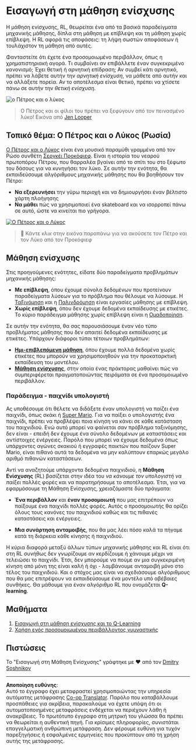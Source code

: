 <!--
CO_OP_TRANSLATOR_METADATA:
{
  "original_hash": "20ca019012b1725de956681d036d8b18",
  "translation_date": "2025-09-05T01:04:12+00:00",
  "source_file": "8-Reinforcement/README.md",
  "language_code": "el"
}
-->
# Εισαγωγή στη μάθηση ενίσχυσης

Η μάθηση ενίσχυσης, RL, θεωρείται ένα από τα βασικά παραδείγματα μηχανικής μάθησης, δίπλα στη μάθηση με επίβλεψη και τη μάθηση χωρίς επίβλεψη. Η RL αφορά τις αποφάσεις: τη λήψη σωστών αποφάσεων ή τουλάχιστον τη μάθηση από αυτές.

Φανταστείτε ότι έχετε ένα προσομοιωμένο περιβάλλον, όπως η χρηματιστηριακή αγορά. Τι συμβαίνει αν επιβάλλετε έναν συγκεκριμένο κανονισμό; Έχει θετική ή αρνητική επίδραση; Αν συμβεί κάτι αρνητικό, πρέπει να λάβετε αυτήν την _αρνητική ενίσχυση_, να μάθετε από αυτήν και να αλλάξετε πορεία. Αν το αποτέλεσμα είναι θετικό, πρέπει να χτίσετε πάνω σε αυτήν την _θετική ενίσχυση_.

![ο Πέτρος και ο λύκος](../../../8-Reinforcement/images/peter.png)

> Ο Πέτρος και οι φίλοι του πρέπει να ξεφύγουν από τον πεινασμένο λύκο! Εικόνα από [Jen Looper](https://twitter.com/jenlooper)

## Τοπικό θέμα: Ο Πέτρος και ο Λύκος (Ρωσία)

[Ο Πέτρος και ο Λύκος](https://en.wikipedia.org/wiki/Peter_and_the_Wolf) είναι ένα μουσικό παραμύθι γραμμένο από τον Ρώσο συνθέτη [Σεργκέι Προκόφιεφ](https://en.wikipedia.org/wiki/Sergei_Prokofiev). Είναι η ιστορία του νεαρού πρωτοπόρου Πέτρου, που θαρραλέα βγαίνει από το σπίτι του στο ξέφωτο του δάσους για να κυνηγήσει τον λύκο. Σε αυτήν την ενότητα, θα εκπαιδεύσουμε αλγόριθμους μηχανικής μάθησης που θα βοηθήσουν τον Πέτρο:

- **Να εξερευνήσει** την γύρω περιοχή και να δημιουργήσει έναν βέλτιστο χάρτη πλοήγησης
- **Να μάθει** πώς να χρησιμοποιεί ένα skateboard και να ισορροπεί πάνω σε αυτό, ώστε να κινείται πιο γρήγορα.

[![Ο Πέτρος και ο Λύκος](https://img.youtube.com/vi/Fmi5zHg4QSM/0.jpg)](https://www.youtube.com/watch?v=Fmi5zHg4QSM)

> 🎥 Κάντε κλικ στην εικόνα παραπάνω για να ακούσετε τον Πέτρο και τον Λύκο από τον Προκόφιεφ

## Μάθηση ενίσχυσης

Στις προηγούμενες ενότητες, είδατε δύο παραδείγματα προβλημάτων μηχανικής μάθησης:

- **Με επίβλεψη**, όπου έχουμε σύνολα δεδομένων που προτείνουν παραδείγματα λύσεων για το πρόβλημα που θέλουμε να λύσουμε. Η [Ταξινόμηση](../4-Classification/README.md) και η [Παλινδρόμηση](../2-Regression/README.md) είναι εργασίες μάθησης με επίβλεψη.
- **Χωρίς επίβλεψη**, όπου δεν έχουμε δεδομένα εκπαίδευσης με ετικέτες. Το κύριο παράδειγμα μάθησης χωρίς επίβλεψη είναι η [Ομαδοποίηση](../5-Clustering/README.md).

Σε αυτήν την ενότητα, θα σας παρουσιάσουμε έναν νέο τύπο προβλήματος μάθησης που δεν απαιτεί δεδομένα εκπαίδευσης με ετικέτες. Υπάρχουν διάφοροι τύποι τέτοιων προβλημάτων:

- **[Ημι-επιβλεπόμενη μάθηση](https://wikipedia.org/wiki/Semi-supervised_learning)**, όπου έχουμε πολλά δεδομένα χωρίς ετικέτες που μπορούν να χρησιμοποιηθούν για την προκαταρκτική εκπαίδευση του μοντέλου.
- **[Μάθηση ενίσχυσης](https://wikipedia.org/wiki/Reinforcement_learning)**, στην οποία ένας πράκτορας μαθαίνει πώς να συμπεριφέρεται πραγματοποιώντας πειράματα σε ένα προσομοιωμένο περιβάλλον.

### Παράδειγμα - παιχνίδι υπολογιστή

Ας υποθέσουμε ότι θέλετε να διδάξετε έναν υπολογιστή να παίζει ένα παιχνίδι, όπως σκάκι ή [Super Mario](https://wikipedia.org/wiki/Super_Mario). Για να παίξει ο υπολογιστής ένα παιχνίδι, πρέπει να προβλέψει ποια κίνηση να κάνει σε κάθε κατάσταση του παιχνιδιού. Ενώ αυτό μπορεί να φαίνεται σαν πρόβλημα ταξινόμησης, δεν είναι - επειδή δεν έχουμε ένα σύνολο δεδομένων με καταστάσεις και αντίστοιχες ενέργειες. Παρόλο που μπορεί να έχουμε δεδομένα όπως υπάρχοντες αγώνες σκακιού ή εγγραφές παικτών που παίζουν Super Mario, είναι πιθανό αυτά τα δεδομένα να μην καλύπτουν επαρκώς μεγάλο αριθμό πιθανών καταστάσεων.

Αντί να αναζητούμε υπάρχοντα δεδομένα παιχνιδιού, η **Μάθηση Ενίσχυσης** (RL) βασίζεται στην ιδέα του *να κάνουμε τον υπολογιστή να παίξει* πολλές φορές και να παρατηρήσουμε το αποτέλεσμα. Έτσι, για να εφαρμόσουμε τη Μάθηση Ενίσχυσης, χρειαζόμαστε δύο πράγματα:

- **Ένα περιβάλλον** και **έναν προσομοιωτή** που μας επιτρέπουν να παίξουμε ένα παιχνίδι πολλές φορές. Αυτός ο προσομοιωτής θα ορίζει όλους τους κανόνες του παιχνιδιού καθώς και τις πιθανές καταστάσεις και ενέργειες.

- **Μια συνάρτηση ανταμοιβής**, που θα μας λέει πόσο καλά τα πήγαμε κατά τη διάρκεια κάθε κίνησης ή παιχνιδιού.

Η κύρια διαφορά μεταξύ άλλων τύπων μηχανικής μάθησης και RL είναι ότι στη RL συνήθως δεν γνωρίζουμε αν κερδίζουμε ή χάνουμε μέχρι να τελειώσει το παιχνίδι. Έτσι, δεν μπορούμε να πούμε αν μια συγκεκριμένη κίνηση από μόνη της είναι καλή ή όχι - λαμβάνουμε ανταμοιβή μόνο στο τέλος του παιχνιδιού. Και ο στόχος μας είναι να σχεδιάσουμε αλγόριθμους που θα μας επιτρέψουν να εκπαιδεύσουμε ένα μοντέλο υπό αβέβαιες συνθήκες. Θα μάθουμε για έναν αλγόριθμο RL που ονομάζεται **Q-learning**.

## Μαθήματα

1. [Εισαγωγή στη μάθηση ενίσχυσης και το Q-Learning](1-QLearning/README.md)
2. [Χρήση ενός προσομοιωμένου περιβάλλοντος γυμναστικής](2-Gym/README.md)

## Πιστώσεις

Το "Εισαγωγή στη Μάθηση Ενίσχυσης" γράφτηκε με ♥️ από τον [Dmitry Soshnikov](http://soshnikov.com)

---

**Αποποίηση ευθύνης**:  
Αυτό το έγγραφο έχει μεταφραστεί χρησιμοποιώντας την υπηρεσία αυτόματης μετάφρασης [Co-op Translator](https://github.com/Azure/co-op-translator). Παρόλο που καταβάλλουμε προσπάθειες για ακρίβεια, παρακαλούμε να έχετε υπόψη ότι οι αυτοματοποιημένες μεταφράσεις ενδέχεται να περιέχουν λάθη ή ανακρίβειες. Το πρωτότυπο έγγραφο στη μητρική του γλώσσα θα πρέπει να θεωρείται η αυθεντική πηγή. Για κρίσιμες πληροφορίες, συνιστάται επαγγελματική ανθρώπινη μετάφραση. Δεν φέρουμε ευθύνη για τυχόν παρεξηγήσεις ή εσφαλμένες ερμηνείες που προκύπτουν από τη χρήση αυτής της μετάφρασης.